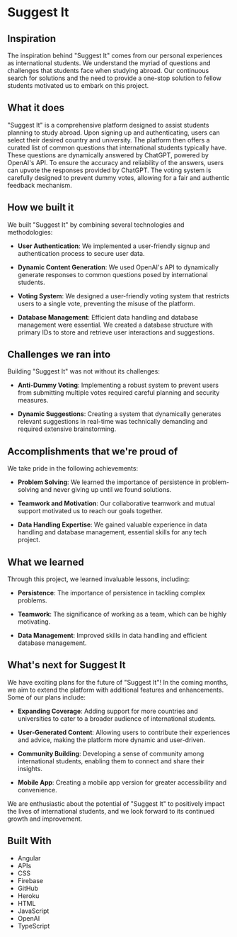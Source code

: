 # Suggest It

## Inspiration

The inspiration behind "Suggest It" comes from our personal experiences as international students. We understand the myriad of questions and challenges that students face when studying abroad. Our continuous search for solutions and the need to provide a one-stop solution to fellow students motivated us to embark on this project.

## What it does

"Suggest It" is a comprehensive platform designed to assist students planning to study abroad. Upon signing up and authenticating, users can select their desired country and university. The platform then offers a curated list of common questions that international students typically have. These questions are dynamically answered by ChatGPT, powered by OpenAI's API. To ensure the accuracy and reliability of the answers, users can upvote the responses provided by ChatGPT. The voting system is carefully designed to prevent dummy votes, allowing for a fair and authentic feedback mechanism.

## How we built it

We built "Suggest It" by combining several technologies and methodologies:

- **User Authentication**: We implemented a user-friendly signup and authentication process to secure user data.

- **Dynamic Content Generation**: We used OpenAI's API to dynamically generate responses to common questions posed by international students.

- **Voting System**: We designed a user-friendly voting system that restricts users to a single vote, preventing the misuse of the platform.

- **Database Management**: Efficient data handling and database management were essential. We created a database structure with primary IDs to store and retrieve user interactions and suggestions.

## Challenges we ran into

Building "Suggest It" was not without its challenges:

- **Anti-Dummy Voting**: Implementing a robust system to prevent users from submitting multiple votes required careful planning and security measures.

- **Dynamic Suggestions**: Creating a system that dynamically generates relevant suggestions in real-time was technically demanding and required extensive brainstorming.

## Accomplishments that we're proud of

We take pride in the following achievements:

- **Problem Solving**: We learned the importance of persistence in problem-solving and never giving up until we found solutions.

- **Teamwork and Motivation**: Our collaborative teamwork and mutual support motivated us to reach our goals together.

- **Data Handling Expertise**: We gained valuable experience in data handling and database management, essential skills for any tech project.

## What we learned

Through this project, we learned invaluable lessons, including:

- **Persistence**: The importance of persistence in tackling complex problems.

- **Teamwork**: The significance of working as a team, which can be highly motivating.

- **Data Management**: Improved skills in data handling and efficient database management.

## What's next for Suggest It

We have exciting plans for the future of "Suggest It"! In the coming months, we aim to extend the platform with additional features and enhancements. Some of our plans include:

- **Expanding Coverage**: Adding support for more countries and universities to cater to a broader audience of international students.

- **User-Generated Content**: Allowing users to contribute their experiences and advice, making the platform more dynamic and user-driven.

- **Community Building**: Developing a sense of community among international students, enabling them to connect and share their insights.

- **Mobile App**: Creating a mobile app version for greater accessibility and convenience.

We are enthusiastic about the potential of "Suggest It" to positively impact the lives of international students, and we look forward to its continued growth and improvement.

## Built With

- Angular
- APIs
- CSS
- Firebase
- GitHub
- Heroku
- HTML
- JavaScript
- OpenAI
- TypeScript

